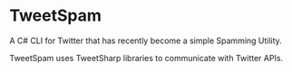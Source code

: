 TweetSpam
=========
A C# CLI for Twitter that has recently become a simple Spamming Utility.

TweetSpam uses TweetSharp libraries to communicate with Twitter APIs.
